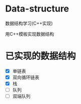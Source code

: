# Data-structure
数据结构学习(C++实现)

用C++模板实现数据结构  
# 已实现的数据结构

- [x] 单链表
- [x] 双向循环链表
- [x] 栈
- [ ] 队列
- [ ] 双端队列
